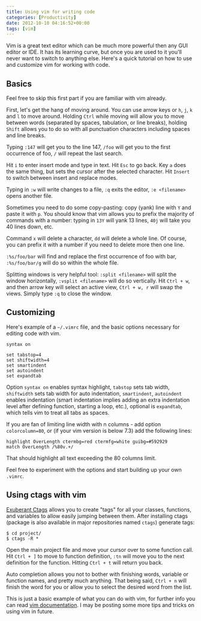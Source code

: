 ```yaml
---
title: Using vim for writing code
categories: [Productivity]
date: 2012-10-10 04:16:52+00:00
tags: [vim]
---
```


Vim is a great text editor which can be much more powerful then any GUI editor
or IDE. It has its learning curve, but once you are used to it you'll never
want to switch to anything else. Here's a quick tutorial on how to use and
customize vim for working with code.

## Basics

Feel free to skip this first part if you are familiar with vim already.

First, let's get the hang of moving around. You can use arrow keys or `h`, `j`,
`k` and `l` to move around. Holding `Ctrl` while moving will allow you to move
between words (separated by spaces, tabulation, or line breaks), holding
`Shift` allows you to do so with all punctuation characters including spaces
and line breaks.

Typing `:147` will get you to the line 147, `/foo` will get you to the first
occurrence of foo, `/` will repeat the last search.

Hit `i` to enter insert mode and type in text. Hit `Esc` to go back. Key `a`
does the same thing, but sets the cursor after the selected character. Hit
`Insert` to switch between insert and replace modes.

Typing in `:w` will write changes to a file, `:q` exits the editor, `:e
<filename>` opens another file.

Sometimes you need to do some copy-pasting: copy (yank) line with `Y` and paste
it with `p`. You should know that vim allows you to prefix the majority of
commands with a number: typing in `13Y` will yank 13 lines, `40j` will take you
40 lines down, etc.

Command `x` will delete a character, `dd` will delete a whole line. Of course,
you can prefix it with a number if you need to delete more then one line.

`:%s/foo/bar` will find and replace the first occurrence of foo with bar,
`:%s/foo/bar/g` will do so within the whole file.

Splitting windows is very helpful tool: `:split <filename>` will split the
window horizontally, `:vsplit <filename>` will do so vertically. Hit `Ctrl +
w`, and then arrow key will select an active view, `Ctrl + w, r` will swap the
views. Simply type `:q` to close the window.

## Customizing

Here's example of a `~/.vimrc` file, and the basic options necessary for
editing code with vim.

    syntax on

    set tabstop=4
    set shiftwidth=4
    set smartindent
    set autoindent
    set expandtab

Option `syntax on` enables syntax highlight, `tabstop` sets tab width,
`shiftwidth` sets tab width for auto indentation, `smartindent`, `autoindent`
enables indentation (smart indentation implies adding an extra indentation
level after defining function, starting a loop, etc.), optional is `expandtab`,
which tells vim to treat all tabs as spaces.

If you are fan of limiting line width with n columns - add option
`colorcolumn=80`, or (if your vim version is below 7.3) add the following
lines:

    highlight OverLength ctermbg=red ctermfg=white guibg=#592929
    match OverLength /%80v.+/

That should highlight all text exceeding the 80 columns limit.

Feel free to experiment with the options and start building up your own
`.vimrc`.

## Using ctags with vim

[Exuberant Ctags](http://ctags.sourceforge.net/) allows you to create "tags"
for all your classes, functions, and variables to allow easily jumping between
them. After installing ctags (package is also available in major repositories
named `ctags`) generate tags:

    $ cd project/
    $ ctags -R *

Open the main project file and move your cursor over to some function call. Hit
`Ctrl + ]` to move to function definition, `:tn` will move you to the next
definition for the function. Hitting `Ctrl + t` will return you back.

Auto completion allows you not to bother with finishing words, variable or
function names, and pretty much anything. That being said, `Ctrl + n` will
finish the word for you or allow you to select the desired word from the list.

This is just a basic example of what you can do with vim, for further info you
can read [vim documentation](http://www.vim.org/docs.php). I may be posting
some more tips and tricks on using vim in future.
